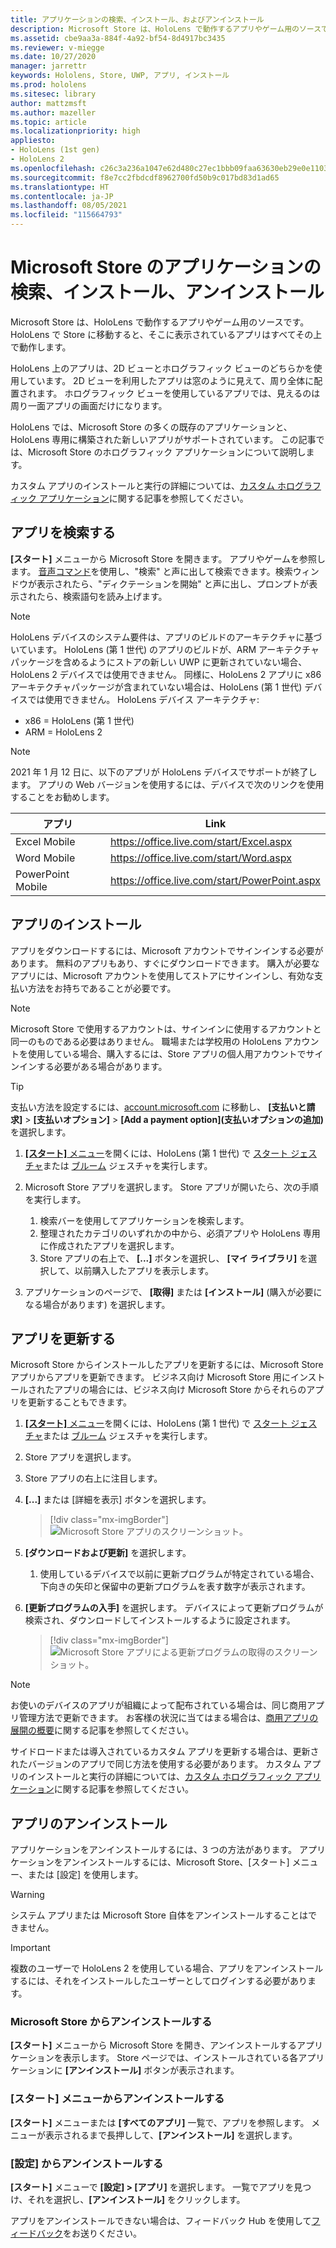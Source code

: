 ```yaml
---
title: アプリケーションの検索、インストール、およびアンインストール
description: Microsoft Store は、HoloLens で動作するアプリやゲーム用のソースです。  Holographic アプリの検索、インストール、アンインストールの詳細については、こちらを参照してください。
ms.assetid: cbe9aa3a-884f-4a92-bf54-8d4917bc3435
ms.reviewer: v-miegge
ms.date: 10/27/2020
manager: jarrettr
keywords: Hololens, Store, UWP, アプリ, インストール
ms.prod: hololens
ms.sitesec: library
author: mattzmsft
ms.author: mazeller
ms.topic: article
ms.localizationpriority: high
appliesto:
- HoloLens (1st gen)
- HoloLens 2
ms.openlocfilehash: c26c3a236a1047e62d480c27ec1bbb09faa63630eb29e0e1103546842d6a76d3
ms.sourcegitcommit: f8e7cc2fbdcdf8962700fd50b9c017bd83d1ad65
ms.translationtype: HT
ms.contentlocale: ja-JP
ms.lasthandoff: 08/05/2021
ms.locfileid: "115664793"
---
```

# <a name="find-install-and-uninstall-applications-from-the-microsoft-store"></a>Microsoft Store のアプリケーションの検索、インストール、アンインストール

Microsoft Store は、HoloLens で動作するアプリやゲーム用のソースです。 HoloLens で Store に移動すると、そこに表示されているアプリはすべてその上で動作します。

HoloLens 上のアプリは、2D ビューとホログラフィック ビューのどちらかを使用しています。 2D ビューを利用したアプリは窓のように見えて、周り全体に配置されます。 ホログラフィック ビューを使用しているアプリでは、見えるのは周り一面アプリの画面だけになります。

HoloLens では、Microsoft Store の多くの既存のアプリケーションと、HoloLens 専用に構築された新しいアプリがサポートされています。  この記事では、Microsoft Store のホログラフィック アプリケーションについて説明します。

カスタム アプリのインストールと実行の詳細については、[カスタム ホログラフィック アプリケーション](holographic-custom-apps.md)に関する記事を参照してください。

## <a name="find-apps"></a>アプリを検索する

**[スタート]** メニューから Microsoft Store を開きます。 アプリやゲームを参照します。 [音声コマンド](hololens-cortana.md)を使用し、"検索" と声に出して検索できます。検索ウィンドウが表示されたら、"ディクテーションを開始" と声に出し、プロンプトが表示されたら、検索語句を読み上げます。

> [!NOTE]
> HoloLens デバイスのシステム要件は、アプリのビルドのアーキテクチャに基づいています。 HoloLens (第 1 世代) のアプリのビルドが、ARM アーキテクチャ パッケージを含めるようにストアの新しい UWP に更新されていない場合、HoloLens 2 デバイスでは使用できません。 同様に、HoloLens 2 アプリに x86 アーキテクチャパッケージが含まれていない場合は、HoloLens (第 1 世代) デバイスでは使用できません。 HoloLens デバイス アーキテクチャ:
> - x86 = HoloLens (第 1 世代)
> - ARM = HoloLens 2

> [!NOTE]
> 2021 年 1 月 12 日に、以下のアプリが HoloLens デバイスでサポートが終了します。 アプリの Web バージョンを使用するには、デバイスで次のリンクを使用することをお勧めします。

| アプリ        | Link                                          |
|------------|-----------------------------------------------|
| Excel Mobile      | https://office.live.com/start/Excel.aspx      |
| Word Mobile       | https://office.live.com/start/Word.aspx       |
| PowerPoint Mobile | https://office.live.com/start/PowerPoint.aspx |

## <a name="install-apps"></a>アプリのインストール

アプリをダウンロードするには、Microsoft アカウントでサインインする必要があります。 無料のアプリもあり、すぐにダウンロードできます。 購入が必要なアプリには、Microsoft アカウントを使用してストアにサインインし、有効な支払い方法をお持ちであることが必要です。

> [!NOTE]
> Microsoft Store で使用するアカウントは、サインインに使用するアカウントと同一のものである必要はありません。 職場または学校用の HoloLens アカウントを使用している場合、購入するには、Store アプリの個人用アカウントでサインインする必要がある場合があります。

> [!TIP]
> 支払い方法を設定するには、[account.microsoft.com](https://account.microsoft.com/) に移動し、 **[支払いと請求]**  >  **[支払いオプション]**  >  **[Add a payment option]\(支払いオプションの追加\)** を選択します。

1. [ **[スタート]** メニュー](holographic-home.md)を開くには、HoloLens (第 1 世代) で [スタート ジェスチャ](/hololens/hololens2-basic-usage#start-gesture)または [ブルーム](hololens1-basic-usage.md) ジェスチャを実行します。

1. Microsoft Store アプリを選択します。 Store アプリが開いたら、次の手順を実行します。
   1. 検索バーを使用してアプリケーションを検索します。 
   1. 整理されたカテゴリのいずれかの中から、必須アプリや HoloLens 専用に作成されたアプリを選択します。
   1. Store アプリの右上で、 **[...]** ボタンを選択し、 **[マイ ライブラリ]** を選択して、以前購入したアプリを表示します。

1. アプリケーションのページで、 **[取得]** または **[インストール]** (購入が必要になる場合があります) を選択します。

## <a name="update-apps"></a>アプリを更新する

Microsoft Store からインストールしたアプリを更新するには、Microsoft Store アプリからアプリを更新できます。 ビジネス向け Microsoft Store 用にインストールされたアプリの場合には、ビジネス向け Microsoft Store からそれらのアプリを更新することもできます。 

1. [ **[スタート]** メニュー](holographic-home.md)を開くには、HoloLens (第 1 世代) で [スタート ジェスチャ](/hololens/hololens2-basic-usage#start-gesture)または [ブルーム](hololens1-basic-usage.md) ジェスチャを実行します。

1. Store アプリを選択します。

1. Store アプリの右上に注目します。 

1. **[...]** または [詳細を表示] ボタンを選択します。

   > [!div class="mx-imgBorder"]
   > ![Microsoft Store アプリのスクリーンショット。](images/store-update-1.png)

1. **[ダウンロードおよび更新]** を選択します。
    1. 使用しているデバイスで以前に更新プログラムが特定されている場合、下向きの矢印と保留中の更新プログラムを表す数字が表示されます。

1. **[更新プログラムの入手]** を選択します。 デバイスによって更新プログラムが検索され、ダウンロードしてインストールするように設定されます。 
 
   > [!div class="mx-imgBorder"]
   > ![Microsoft Store アプリによる更新プログラムの取得のスクリーンショット。](images/store-update-2.png.jpg)

> [!NOTE]
> お使いのデバイスのアプリが組織によって配布されている場合は、同じ商用アプリ管理方法で更新できます。 お客様の状況に当てはまる場合は、[商用アプリの展開の概要](app-deploy-overview.md)に関する記事を参照してください。
>
> サイドロードまたは導入されているカスタム アプリを更新する場合は、更新されたバージョンのアプリで同じ方法を使用する必要があります。 カスタム アプリのインストールと実行の詳細については、[カスタム ホログラフィック アプリケーション](holographic-custom-apps.md)に関する記事を参照してください。

## <a name="uninstall-apps"></a>アプリのアンインストール

アプリケーションをアンインストールするには、3 つの方法があります。 アプリケーションをアンインストールするには、Microsoft Store、[スタート] メニュー、または [設定] を使用します。 

> [!WARNING]
> システム アプリまたは Microsoft Store 自体をアンインストールすることはできません。

> [!IMPORTANT]
> 複数のユーザーで HoloLens 2 を使用している場合、アプリをアンインストールするには、それをインストールしたユーザーとしてログインする必要があります。 

### <a name="uninstall-from-the-microsoft-store"></a>Microsoft Store からアンインストールする

**[スタート]** メニューから Microsoft Store を開き、アンインストールするアプリケーションを表示します。  Store ページでは、インストールされている各アプリケーションに **[アンインストール]** ボタンが表示されます。

### <a name="uninstall-from-the-start-menu"></a>[スタート] メニューからアンインストールする

**[スタート]** メニューまたは **[すべてのアプリ]** 一覧で、アプリを参照します。 メニューが表示されるまで長押しして、**[アンインストール]** を選択します。

### <a name="uninstall-from-settings"></a>[設定] からアンインストールする
**[スタート]** メニューで **[設定] > [アプリ]** を選択します。 一覧でアプリを見つけ、それを選択し、**[アンインストール]** をクリックします。

アプリをアンインストールできない場合は、フィードバック Hub を使用して[フィードバック](/hololens/hololens-feedback)をお送りください。

